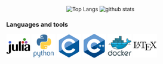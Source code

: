 <!-- ### Hi there 👋 -->

<p align="center"> 
  <img alt="Top Langs" height="160px" src="https://github-readme-stats.vercel.app/api/top-langs/?username=medamayakii&layout=compact&count_private=true&show_icons=true&theme=tokyonight&hide=jupyter%20notebook" />
  <img alt="github stats" height="160px" src="https://github-readme-stats.vercel.app/api?username=medamayakii&count_private=true&show_icons=true&show_icons=true&theme=tokyonight" />
</p>

### Languages and tools
<p>
    <a href="https://julialang.org/"><img src="https://github.com/devicons/devicon/blob/v2.15.1/icons/julia/julia-original-wordmark.svg" height=64 /></a>
    <a href="https://www.python.org/"><img src="https://github.com/devicons/devicon/blob/v2.15.1/icons/python/python-original-wordmark.svg" height=64 /></a>
    <img src="https://github.com/devicons/devicon/blob/v2.15.1/icons/c/c-original.svg" height=64 />
    <img src="https://github.com/devicons/devicon/blob/v2.15.1/icons/cplusplus/cplusplus-original.svg" height=64 />
    <img src="https://github.com/devicons/devicon/blob/v2.15.1/icons/docker/docker-original-wordmark.svg" height=64 />
    <img src="https://github.com/devicons/devicon/blob/v2.15.1/icons/latex/latex-original.svg" height=64 />
</p>

<!--
**medamayakii/medamayakii** is a ✨ _special_ ✨ repository because its `README.md` (this file) appears on your GitHub profile.

Here are some ideas to get you started:

- 🔭 I’m currently working on ...
- 🌱 I’m currently learning ...
- 👯 I’m looking to collaborate on ...
- 🤔 I’m looking for help with ...
- 💬 Ask me about ...
- 📫 How to reach me: ...
- 😄 Pronouns: ...
- ⚡ Fun fact: ...
-->
